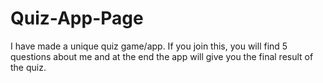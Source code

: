 # Quiz-App-Page
I have made a unique quiz game/app. If you join this, you will find 5 questions about me and at the end the app will give you the final result of the quiz.
